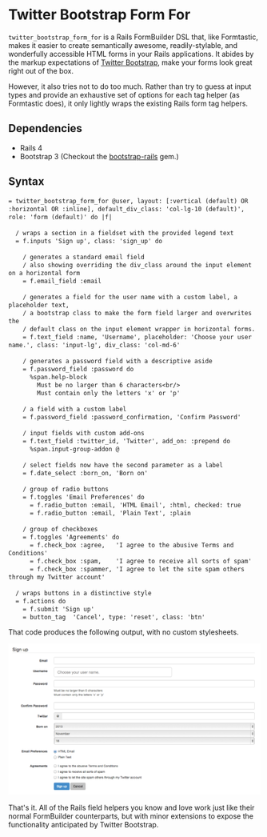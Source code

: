 Twitter Bootstrap Form For
==========================

`twitter_bootstrap_form_for` is a Rails FormBuilder DSL that, like Formtastic,
makes it easier to create semantically awesome, readily-stylable, and
wonderfully accessible HTML forms in your Rails applications. It abides by
the markup expectations of [Twitter Bootstrap], make your forms look great right
out of the box.

However, it also tries not to do too much. Rather than try to guess at input
types and provide an exhaustive set of options for each tag helper (as
Formtastic does), it only lightly wraps the existing Rails form tag helpers.

## Dependencies ##

 * Rails 4
 * Bootstrap 3 (Checkout the [bootstrap-rails] gem.)

## Syntax ##

```haml
= twitter_bootstrap_form_for @user, layout: [:vertical (default) OR :horizontal OR :inline], default_div_class: 'col-lg-10 (default)', role: 'form (default)' do |f|

  / wraps a section in a fieldset with the provided legend text
  = f.inputs 'Sign up', class: 'sign_up' do

    / generates a standard email field
    / also showing overriding the div_class around the input element on a horizontal form
    = f.email_field :email

    / generates a field for the user name with a custom label, a placeholder text,
    / a bootstrap class to make the form field larger and overwrites the
    / default class on the input element wrapper in horizontal forms.
    = f.text_field :name, 'Username', placeholder: 'Choose your user name.', class: 'input-lg', div_class: 'col-md-6'

    / generates a password field with a descriptive aside
    = f.password_field :password do
      %span.help-block
        Must be no larger than 6 characters<br/>
        Must contain only the letters 'x' or 'p'

    / a field with a custom label
    = f.password_field :password_confirmation, 'Confirm Password'

    / input fields with custom add-ons
    = f.text_field :twitter_id, 'Twitter', add_on: :prepend do
      %span.input-group-addon @

    / select fields now have the second parameter as a label
    = f.date_select :born_on, 'Born on'

    / group of radio buttons
    = f.toggles 'Email Preferences' do
      = f.radio_button :email, 'HTML Email', :html, checked: true
      = f.radio_button :email, 'Plain Text', :plain

    / group of checkboxes
    = f.toggles 'Agreements' do
      = f.check_box :agree,   'I agree to the abusive Terms and Conditions'
      = f.check_box :spam,    'I agree to receive all sorts of spam'
      = f.check_box :spammer, 'I agree to let the site spam others through my Twitter account'

  / wraps buttons in a distinctive style
  = f.actions do
    = f.submit 'Sign up'
    = button_tag  'Cancel', type: 'reset', class: 'btn'
```

That code produces the following output, with no custom stylesheets.

![](examples/screenshot.png?raw=true)

That's it. All of the Rails field helpers you know and love work just like
their normal FormBuilder counterparts, but with minor extensions to expose
the functionality anticipated by Twitter Bootstrap.

[Twitter Bootstrap]: http://twitter.github.com/bootstrap/
[bootstrap-rails]: https://github.com/anjlab/bootstrap-rails
